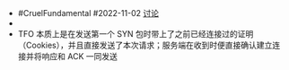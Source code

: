 - #CruelFundamental #2022-11-02 [讨论](https://github.com/CYZH1307/CruelFundamental/tree/main/homework/202211/02)
-
- TFO 本质上是在发送第一个 SYN 包时带上了之前已经连接过的证明（Cookies），并且直接发送了本次请求；服务端在收到时便直接确认建立连接并将响应和 ACK 一同发送